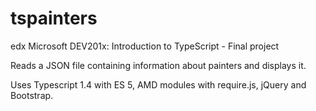 # tspainters
edx Microsoft DEV201x: Introduction to TypeScript - Final project

Reads a JSON file containing information about painters and displays it.

Uses Typescript 1.4 with ES 5, AMD modules with require.js, jQuery and Bootstrap.
